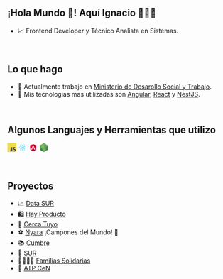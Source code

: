 ## ¡Hola Mundo 👋! Aquí Ignacio 👨🏻‍💻

- 📈 Frontend Developer y Técnico Analista en Sistemas.

<br />

## Lo que hago

- 🔭 Actualmente trabajo en [Ministerio de Desarollo Social y Trabajo](https://mindesarrolloytrabajo.neuquen.gob.ar/).
- 🧪 Mis tecnologias mas utilizadas son [Angular](https://angular.io/), [React](https://reactjs.org) y [NestJS](https://nestjs.com/).

<br />

## Algunos Languajes y Herramientas que utilizo

<code><img height="20" src="https://raw.githubusercontent.com/github/explore/80688e429a7d4ef2fca1e82350fe8e3517d3494d/topics/javascript/javascript.png"></code>
<code><img height="20" src="https://raw.githubusercontent.com/github/explore/80688e429a7d4ef2fca1e82350fe8e3517d3494d/topics/react/react.png"></code>
<code><img height="20" src="https://raw.githubusercontent.com/github/explore/80688e429a7d4ef2fca1e82350fe8e3517d3494d/topics/angular/angular.png"></code>
<code><img height="20" src="https://raw.githubusercontent.com/github/explore/80688e429a7d4ef2fca1e82350fe8e3517d3494d/topics/nodejs/nodejs.png"></code>

<br />

## Proyectos

- 📈 [Data SUR](https://datasur.neuquen.gov.ar/)
- 🛍️ [Hay Producto](https://hayproducto.neuquen.gov.ar/inicio)
- 📍 [Cerca Tuyo](https://cercatuyo.neuquen.gov.ar/)
- ⚽️ [Nyara](https://nyara.com.ar/login) ¡Campones del Mundo! 🥇
- 📚 [Cumbre](https://cumbre.neuquen.gov.ar/inicio)
- 📝 [SUR](https://sur.neuquen.gov.ar/)
- 👨‍👩‍👧‍👦 [Familias Solidarias](https://familiassolidarias.neuquen.gov.ar/)
- 🌱 [ATP CeN](https://acciontotal.neuquen.gov.ar/)
